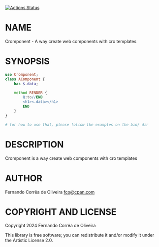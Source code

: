 [![Actions Status](https://github.com/FCO/Cromponent/actions/workflows/test.yml/badge.svg)](https://github.com/FCO/Cromponent/actions)

NAME
====

Cromponent - A way create web components with cro templates

SYNOPSIS
========

```raku
use Cromponent;
class AComponent {
	has $.data;

	method RENDER {
		Q:to//END
		<h1><.data></h1>
		END
	}
}

# for how to use that, please follow the examples on the bin/ dir
```

DESCRIPTION
===========

Cromponent is a way create web components with cro templates

AUTHOR
======

Fernando Corrêa de Oliveira <fco@cpan.com>

COPYRIGHT AND LICENSE
=====================

Copyright 2024 Fernando Corrêa de Oliveira

This library is free software; you can redistribute it and/or modify it under the Artistic License 2.0.

